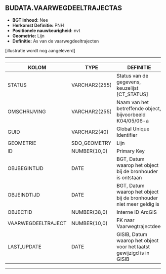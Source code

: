 ﻿## BUDATA.VAARWEGDEELTRAJECTAS


* __BGT inhoud:__ Nee
* __Herkomst Definitie:__ PNH
* __Positionele nauwkeurigheid:__ nvt
* __Geometrie:__ Lijn
* __Definitie:__ As van de vaarwegdeeltrajecten


[illustratie wordt nog aangeleverd]

***

|KOLOM                               |TYPE              |DEFINITIE|
|------                              |----              |-----    |
|STATUS                              |VARCHAR2(255)     |Status van de gegevens, keuzelijst [CT_STATUS]|
|OMSCHRIJVING                        |VARCHAR2(255)     |Naam van het betreffende object, bijvoorbeeld K04/05/06-a|
|GUID                                |VARCHAR2(40)      |Global Unique Identifier|
|GEOMETRIE                           |SDO_GEOMETRY      |Lijn|
|ID                                  |NUMBER(10,0)      |Primary Key|
|OBJBEGINTIJD                        |DATE              |BGT, Datum waarop het object bij de bronhouder is ontstaan|
|OBJEINDTIJD                         |DATE              |BGT, Datum waarop het object bij de bronhouder niet meer geldig is|
|OBJECTID                            |NUMBER(38,0)      |Interne ID ArcGIS|
|VAARWEGDEELTRAJECT                  |NUMBER(10,0)      |FK naar Vaarwegtrajectdeel|
|LAST_UPDATE                         |DATE              |GISIB, Datum waarop het object voor het laatst gewijzigd is in GISIB|

***

